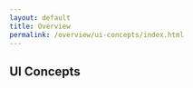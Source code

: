 ```yaml
---
layout: default
title: Overview
permalink: /overview/ui-concepts/index.html
---
```


<h2>UI Concepts</h2>